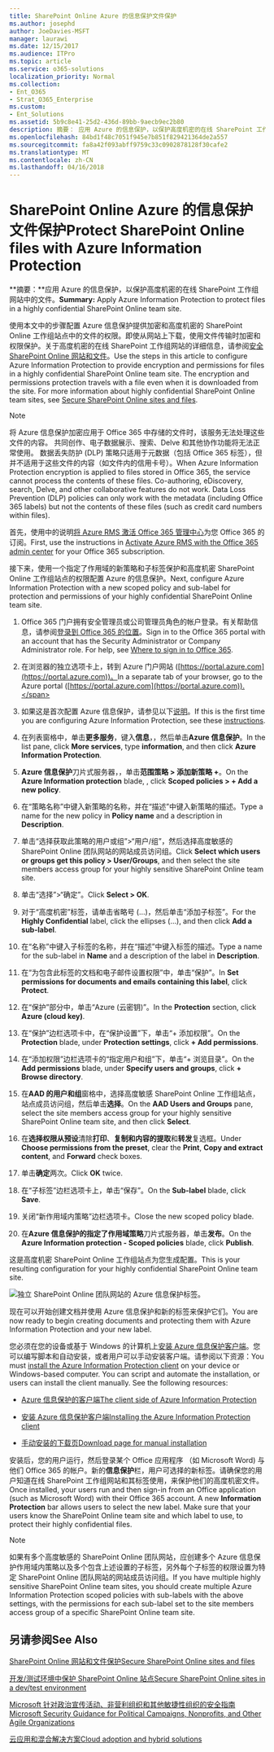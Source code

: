 ```yaml
---
title: SharePoint Online Azure 的信息保护文件保护
ms.author: josephd
author: JoeDavies-MSFT
manager: laurawi
ms.date: 12/15/2017
ms.audience: ITPro
ms.topic: article
ms.service: o365-solutions
localization_priority: Normal
ms.collection:
- Ent_O365
- Strat_O365_Enterprise
ms.custom:
- Ent_Solutions
ms.assetid: 5b9c8e41-25d2-436d-89bb-9aecb9ec2b80
description: 摘要： 应用 Azure 的信息保护，以保护高度机密的在线 SharePoint 工作组网站中的文件。
ms.openlocfilehash: 84bd1f48c7051f945e7b851f829421364de2a557
ms.sourcegitcommit: fa8a42f093abff9759c33c0902878128f30cafe2
ms.translationtype: MT
ms.contentlocale: zh-CN
ms.lasthandoff: 04/16/2018
---
```

# <a name="protect-sharepoint-online-files-with-azure-information-protection"></a><span data-ttu-id="c548b-103">SharePoint Online Azure 的信息保护文件保护</span><span class="sxs-lookup"><span data-stu-id="c548b-103">Protect SharePoint Online files with Azure Information Protection</span></span>

 <span data-ttu-id="c548b-104">**摘要：**应用 Azure 的信息保护，以保护高度机密的在线 SharePoint 工作组网站中的文件。</span><span class="sxs-lookup"><span data-stu-id="c548b-104">**Summary:** Apply Azure Information Protection to protect files in a highly confidential SharePoint Online team site.</span></span>
  
<span data-ttu-id="c548b-p101">使用本文中的步骤配置 Azure 信息保护提供加密和高度机密的 SharePoint Online 工作组站点中的文件的权限。即使从网站上下载，使用文件传输时加密和权限保护。关于高度机密的在线 SharePoint 工作组网站的详细信息，请参阅[安全 SharePoint Online 网站和文件](secure-sharepoint-online-sites-and-files.md)。</span><span class="sxs-lookup"><span data-stu-id="c548b-p101">Use the steps in this article to configure Azure Information Protection to provide encryption and permissions for files in a highly confidential SharePoint Online team site. The encryption and permissions protection travels with a file even when it is downloaded from the site. For more information about highly confidential SharePoint Online team sites, see [Secure SharePoint Online sites and files](secure-sharepoint-online-sites-and-files.md).</span></span>
  
> [!NOTE]
> <span data-ttu-id="c548b-p102">将 Azure 信息保护加密应用于 Office 365 中存储的文件时，该服务无法处理这些文件的内容。 共同创作、电子数据展示、搜索、Delve 和其他协作功能将无法正常使用。 数据丢失防护 (DLP) 策略只适用于元数据（包括 Office 365 标签），但并不适用于这些文件的内容（如文件内的信用卡号）。</span><span class="sxs-lookup"><span data-stu-id="c548b-p102">When Azure Information Protection encryption is applied to files stored in Office 365, the service cannot process the contents of these files. Co-authoring, eDiscovery, search, Delve, and other collaborative features do not work. Data Loss Prevention (DLP) policies can only work with the metadata (including Office 365 labels) but not the contents of these files (such as credit card numbers within files).</span></span> 
  
<span data-ttu-id="c548b-111">首先，使用中的说明[将 Azure RMS 激活 Office 365 管理中心](https://docs.microsoft.com/information-protection/deploy-use/activate-office365)为您 Office 365 的订阅。</span><span class="sxs-lookup"><span data-stu-id="c548b-111">First, use the instructions in [Activate Azure RMS with the Office 365 admin center](https://docs.microsoft.com/information-protection/deploy-use/activate-office365) for your Office 365 subscription.</span></span>
  
<span data-ttu-id="c548b-112">接下来，使用一个指定了作用域的新策略和子标签保护和高度机密 SharePoint Online 工作组站点的权限配置 Azure 的信息保护。</span><span class="sxs-lookup"><span data-stu-id="c548b-112">Next, configure Azure Information Protection with a new scoped policy and sub-label for protection and permissions of your highly confidential SharePoint Online team site.</span></span>
  
1. <span data-ttu-id="c548b-p103">Office 365 门户拥有安全管理员或公司管理员角色的帐户登录。有关帮助信息，请参阅[登录到 Office 365 的位置](https://support.office.com/Article/Where-to-sign-in-to-Office-365-e9eb7d51-5430-4929-91ab-6157c5a050b4)。</span><span class="sxs-lookup"><span data-stu-id="c548b-p103">Sign in to the Office 365 portal with an account that has the Security Administrator or Company Administrator role. For help, see [Where to sign in to Office 365](https://support.office.com/Article/Where-to-sign-in-to-Office-365-e9eb7d51-5430-4929-91ab-6157c5a050b4).</span></span>
    
2. <span data-ttu-id="c548b-115">在浏览器的独立选项卡上，转到 Azure 门户网站 ([https://portal.azure.com](https://portal.azure.com))。</span><span class="sxs-lookup"><span data-stu-id="c548b-115">In a separate tab of your browser, go to the Azure portal ([https://portal.azure.com](https://portal.azure.com)).</span></span>
    
3. <span data-ttu-id="c548b-116">如果这是首次配置 Azure 信息保护，请参见以下[说明](https://docs.microsoft.com/information-protection/deploy-use/configure-policy#to-access-the-azure-information-protection-blade-for-the-first-time)。</span><span class="sxs-lookup"><span data-stu-id="c548b-116">If this is the first time you are configuring Azure Information Protection, see these [instructions](https://docs.microsoft.com/information-protection/deploy-use/configure-policy#to-access-the-azure-information-protection-blade-for-the-first-time).</span></span>
    
4. <span data-ttu-id="c548b-117">在列表窗格中，单击**更多服务**，键入**信息**，，然后单击**Azure 信息保护**。</span><span class="sxs-lookup"><span data-stu-id="c548b-117">In the list pane, click **More services**, type **information**, and then click **Azure Information Protection**.</span></span>
    
5. <span data-ttu-id="c548b-118">**Azure 信息保护**刀片式服务器，，单击**范围策略 > 添加新策略 +**。</span><span class="sxs-lookup"><span data-stu-id="c548b-118">On the **Azure Information protection** blade, , click **Scoped policies > + Add a new policy**.</span></span>
    
6. <span data-ttu-id="c548b-119">在“策略名称”中键入新策略的名称，并在“描述”中键入新策略的描述。</span><span class="sxs-lookup"><span data-stu-id="c548b-119">Type a name for the new policy in **Policy name** and a description in **Description**.</span></span>
    
7. <span data-ttu-id="c548b-120">单击“选择获取此策略的用户或组”>“用户/组”，然后选择高度敏感的 SharePoint Online 团队网站的网站成员访问组。</span><span class="sxs-lookup"><span data-stu-id="c548b-120">Click **Select which users or groups get this policy > User/Groups**, and then select the site members access group for your highly sensitive SharePoint Online team site.</span></span> 
    
8. <span data-ttu-id="c548b-121">单击“选择”>“确定”。</span><span class="sxs-lookup"><span data-stu-id="c548b-121">Click **Select > OK**.</span></span>
    
9. <span data-ttu-id="c548b-122">对于“高度机密”标签，请单击省略号 (…)，然后单击“添加子标签”。</span><span class="sxs-lookup"><span data-stu-id="c548b-122">For the **Highly Confidential** label, click the ellipses (…), and then click **Add a sub-label**.</span></span>
    
10. <span data-ttu-id="c548b-123">在“名称”中键入子标签的名称，并在“描述”中键入标签的描述。</span><span class="sxs-lookup"><span data-stu-id="c548b-123">Type a name for the sub-label in **Name** and a description of the label in **Description**.</span></span>
    
11. <span data-ttu-id="c548b-124">在“为包含此标签的文档和电子邮件设置权限”中，单击“保护”。</span><span class="sxs-lookup"><span data-stu-id="c548b-124">In **Set permissions for documents and emails containing this label**, click **Protect**.</span></span>
    
12. <span data-ttu-id="c548b-125">在“保护”部分中，单击“Azure (云密钥)”。</span><span class="sxs-lookup"><span data-stu-id="c548b-125">In the **Protection** section, click **Azure (cloud key)**.</span></span>
    
13. <span data-ttu-id="c548b-126">在“保护”边栏选项卡中，在“保护设置”下，单击“+ 添加权限”。</span><span class="sxs-lookup"><span data-stu-id="c548b-126">On the **Protection** blade, under **Protection settings**, click **+ Add permissions**.</span></span>
    
14. <span data-ttu-id="c548b-127">在“添加权限”边栏选项卡的“指定用户和组”下，单击“+ 浏览目录”。</span><span class="sxs-lookup"><span data-stu-id="c548b-127">On the **Add permissions** blade, under **Specify users and groups**, click **+ Browse directory**.</span></span>
    
15. <span data-ttu-id="c548b-128">在**AAD 的用户和组**窗格中，选择高度敏感 SharePoint Online 工作组站点，站点成员访问组，然后单击**选择**。</span><span class="sxs-lookup"><span data-stu-id="c548b-128">On the **AAD Users and Groups** pane, select the site members access group for your highly sensitive SharePoint Online team site, and then click **Select**.</span></span>
    
16. <span data-ttu-id="c548b-129">在**选择权限从预设**清除**打印**、**复制和内容的提取**和**转发**复选框。</span><span class="sxs-lookup"><span data-stu-id="c548b-129">Under **Choose permissions from the preset**, clear the **Print**, **Copy and extract content**, and **Forward** check boxes.</span></span>
    
17. <span data-ttu-id="c548b-130">单击**确定**两次。</span><span class="sxs-lookup"><span data-stu-id="c548b-130">Click **OK** twice.</span></span>
    
18. <span data-ttu-id="c548b-131">在“子标签”边栏选项卡上，单击“保存”。</span><span class="sxs-lookup"><span data-stu-id="c548b-131">On the **Sub-label** blade, click **Save**.</span></span>
    
19. <span data-ttu-id="c548b-132">关闭“新作用域内策略”边栏选项卡。</span><span class="sxs-lookup"><span data-stu-id="c548b-132">Close the new scoped policy blade.</span></span>
    
20. <span data-ttu-id="c548b-133">在**Azure 信息保护的指定了作用域策略**刀片式服务器，单击**发布**。</span><span class="sxs-lookup"><span data-stu-id="c548b-133">On the **Azure Information protection - Scoped policies** blade, click **Publish**.</span></span>
    
<span data-ttu-id="c548b-134">这是高度机密 SharePoint Online 工作组站点为您生成配置。</span><span class="sxs-lookup"><span data-stu-id="c548b-134">This is your resulting configuration for your highly confidential SharePoint Online team site.</span></span>
  
![独立 SharePoint Online 团队网站的 Azure 信息保护标签。](images/8cc92aa4-e7bc-4c2f-a4a4-3b034b21aebf.png)
  
<span data-ttu-id="c548b-136">现在可以开始创建文档并使用 Azure 信息保护和新的标签来保护它们。</span><span class="sxs-lookup"><span data-stu-id="c548b-136">You are now ready to begin creating documents and protecting them with Azure Information Protection and your new label.</span></span>
  
<span data-ttu-id="c548b-p104">您必须在您的设备或基于 Windows 的计算机上[安装 Azure 信息保护客户端](https://docs.microsoft.com/information-protection/rms-client/install-client-app)。您可以编写脚本和自动安装，或者用户可以手动安装客户端。请参阅以下资源：</span><span class="sxs-lookup"><span data-stu-id="c548b-p104">You must [install the Azure Information Protection client](https://docs.microsoft.com/information-protection/rms-client/install-client-app) on your device or Windows-based computer. You can script and automate the installation, or users can install the client manually. See the following resources:</span></span>
  
- [<span data-ttu-id="c548b-140">Azure 信息保护的客户端</span><span class="sxs-lookup"><span data-stu-id="c548b-140">The client side of Azure Information Protection</span></span>](https://docs.microsoft.com/information-protection/rms-client/use-client)
    
- [<span data-ttu-id="c548b-141">安装 Azure 信息保护客户端</span><span class="sxs-lookup"><span data-stu-id="c548b-141">Installing the Azure Information Protection client</span></span>](https://docs.microsoft.com/information-protection/rms-client/client-admin-guide)
    
- [<span data-ttu-id="c548b-142">手动安装的下载页</span><span class="sxs-lookup"><span data-stu-id="c548b-142">Download page for manual installation</span></span>](https://www.microsoft.com/download/details.aspx?id=53018)
    
<span data-ttu-id="c548b-p105">安装后，您的用户运行，然后登录某个 Office 应用程序 （如 Microsoft Word) 与他们 Office 365 的帐户。新的**信息保护**栏，用户可选择的新标签。请确保您的用户知道在线 SharePoint 工作组网站和其标签使用，来保护他们的高度机密文件。</span><span class="sxs-lookup"><span data-stu-id="c548b-p105">Once installed, your users run and then sign-in from an Office application (such as Microsoft Word) with their Office 365 account. A new **Information Protection** bar allows users to select the new label. Make sure that your users know the SharePoint Online team site and which label to use, to protect their highly confidential files.</span></span>
  
> [!NOTE]
> <span data-ttu-id="c548b-146">如果有多个高度敏感的 SharePoint Online 团队网站，应创建多个 Azure 信息保护作用域内策略以及多个包含上述设置的子标签，另外每个子标签的权限设置为特定 SharePoint Online 团队网站的网站成员访问组。</span><span class="sxs-lookup"><span data-stu-id="c548b-146">If you have multiple highly sensitive SharePoint Online team sites, you should create multiple Azure Information Protection scoped policies with sub-labels with the above settings, with the permissions for each sub-label set to the site members access group of a specific SharePoint Online team site.</span></span> 
  
## <a name="see-also"></a><span data-ttu-id="c548b-147">另请参阅</span><span class="sxs-lookup"><span data-stu-id="c548b-147">See Also</span></span>

[<span data-ttu-id="c548b-148">SharePoint Online 网站和文件保护</span><span class="sxs-lookup"><span data-stu-id="c548b-148">Secure SharePoint Online sites and files</span></span>](secure-sharepoint-online-sites-and-files.md)
  
[<span data-ttu-id="c548b-149">开发/测试环境中保护 SharePoint Online 站点</span><span class="sxs-lookup"><span data-stu-id="c548b-149">Secure SharePoint Online sites in a dev/test environment</span></span>](secure-sharepoint-online-sites-in-a-dev-test-environment.md)
  
[<span data-ttu-id="c548b-150">Microsoft 针对政治宣传活动、非营利组织和其他敏捷性组织的安全指南</span><span class="sxs-lookup"><span data-stu-id="c548b-150">Microsoft Security Guidance for Political Campaigns, Nonprofits, and Other Agile Organizations</span></span>](microsoft-security-guidance-for-political-campaigns-nonprofits-and-other-agile-o.md)
  
[<span data-ttu-id="c548b-151">云应用和混合解决方案</span><span class="sxs-lookup"><span data-stu-id="c548b-151">Cloud adoption and hybrid solutions</span></span>](cloud-adoption-and-hybrid-solutions.md)




